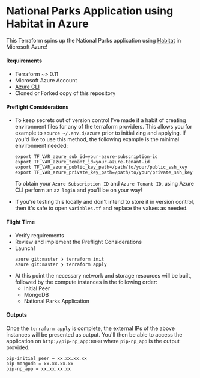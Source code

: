 # National Parks Application using Habitat in Azure

This Terraform spins up the National Parks application using [Habitat](https://www.habitat.sh) in Microsoft Azure!

#### Requirements
* Terraform ~> 0.11
* Microsoft Azure Account
* [Azure CLI](https://docs.microsoft.com/en-us/cli/azure/install-azure-cli?view=azure-cli-latest)
* Cloned or Forked copy of this repository

#### Preflight Considerations
* To keep secrets out of version control I've made it a habit of creating environment files for any of the terraform providers. This allows you for example to `source ~/.env.d/azure` prior to initializing and applying. If you'd like to use this method, the following example is the minimal environment needed:
  ```
  export TF_VAR_azure_sub_id=your-azure-subscription-id
  export TF_VAR_azure_tenant_id=your-azure-tenant-id
  export TF_VAR_azure_public_key_path=/path/to/your/public_ssh_key
  export TF_VAR_azure_private_key_path=/path/to/your/private_ssh_key
  ```
  To obtain your `Azure Subscription ID` and `Azure Tenant ID`, using Azure CLI perform an `az login` and you'll be on your way!

* If you're testing this locally and don't intend to store it in version control, then it's safe to open `variables.tf` and replace the values as needed.

#### Flight Time
* Verify requirements
* Review and implement the Preflight Considerations
* Launch!
  ```
  azure git:master ❯ terraform init
  azure git:master ❯ terraform apply
  ```
* At this point the necessary network and storage resources will be built, followed by the compute instances in the following order:
  * Initial Peer
  * MongoDB
  * National Parks Application

#### Outputs
Once the `terraform apply` is complete, the external IPs of the above instances will be presented as output. You'll then be able to access the application on `http://pip-np_app:8080` where `pip-np_app` is the output provided.
```
pip-initial_peer = xx.xx.xx.xx
pip-mongodb = xx.xx.xx.xx
pip-np_app = xx.xx.xx.xx
```
